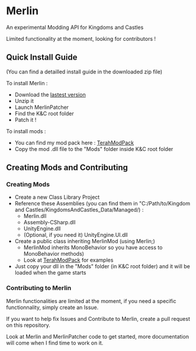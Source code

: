 # Merlin

An experimental Modding API for Kingdoms and Castles

Limited functionality at the moment, looking for contributors !

## Quick Install Guide

(You can find a detailled install guide in the downloaded zip file)

To install Merlin :
- Download the [lastest version](https://github.com/terahxluna/Merlin/releases)
- Unzip it
- Launch MerlinPatcher
- Find the K&C root folder
- Patch it !

To install mods :
- You can find my mod pack here : [TerahModPack](https://github.com/terahxluna/TerahModPack)
- Copy the mod .dll file to the "Mods" folder inside K&C root folder

## Creating Mods and Contributing

### Creating Mods

- Create a new Class Library Project
- Reference these Assemblies (you can find them in "C:/Path/to/Kingdom and Castles/KingdomsAndCastles_Data/Managed/) :
    - Merlin.dll
    - Assembly-CSharp.dll
    - UnityEngine.dll
    - (Optional, if you need it) UnityEngine.UI.dll
- Create a public class inheriting MerlinMod (using Merlin;)
    - MerlinMod inherits MonoBehavior so you have access to MonoBehavior methods)
    - Look at [TerahModPack](https://github.com/terahxluna/TerahModPack) for examples
- Just copy your dll in the "Mods" folder (in K&C root folder) and it will be loaded when the game starts

### Contributing to Merlin

Merlin functionalities are limited at the moment, if you need a specific functionnality, simply create an Issue.

If you want to help fix Issues and Contribute to Merlin, create a pull request on this repository.

Look at Merlin and MerlinPatcher code to get started, more documentation will come when I find time to work on it.
